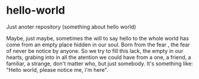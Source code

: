 # hello-world
Just anoter repository (something about hello world)

Maybe, just maybe, sometimes the will to say hello to the whole world has come from an empty place hidden in our soul. Born from the fear , the fear of never be notice by anyone. So we try to fill this lack, the empty in our hearts, grabing into in all the atention we could have from a one, a friend, a familiar, a strange, don't matter who, but just somebody. It's something like:
"Hello world, please notice me, i'm here".
